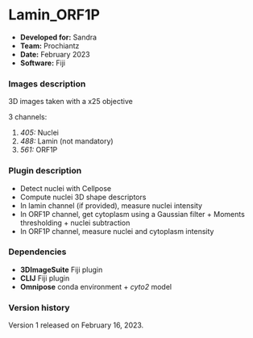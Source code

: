 # Lamin_ORF1P


* **Developed for:** Sandra
* **Team:** Prochiantz
* **Date:** February 2023
* **Software:** Fiji


### Images description

3D images taken with a x25 objective

3 channels:
  1. *405:* Nuclei
  2. *488:* Lamin (not mandatory)
  3. *561:* ORF1P

### Plugin description

* Detect nuclei with Cellpose
* Compute nuclei 3D shape descriptors
* In lamin channel (if provided), measure nuclei intensity
* In ORF1P channel, get cytoplasm using a Gaussian filter + Moments thresholding + nuclei subtraction
* In ORF1P channel, measure nuclei and cytoplasm intensity

### Dependencies

* **3DImageSuite** Fiji plugin
* **CLIJ** Fiji plugin
* **Omnipose** conda environment + *cyto2* model

### Version history

Version 1 released on February 16, 2023.

